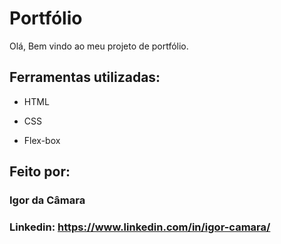 # Portfólio 

Olá, Bem vindo ao meu projeto de portfólio.

## Ferramentas utilizadas:

* HTML

* CSS

* Flex-box

## Feito por:

### Igor da Câmara

### Linkedin: https://www.linkedin.com/in/igor-camara/
